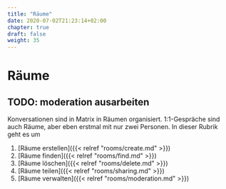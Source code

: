 ```yaml
---
title: "Räume"
date: 2020-07-02T21:23:14+02:00
chapter: true
draft: false
weight: 35
---
```

# Räume 

## TODO: moderation ausarbeiten

Konversationen sind in Matrix in Räumen organisiert. 1:1-Gespräche sind auch Räume, aber eben erstmal mit nur zwei Personen. In dieser 
Rubrik geht es um 
1. [Räume erstellen]({{< relref "rooms/create.md" >}})
2. [Räume finden]({{< relref "rooms/find.md" >}})
3. [Räume löschen]({{< relref "rooms/delete.md" >}})
4. [Räume teilen]({{< relref "rooms/sharing.md" >}})
5. [Räume verwalten]({{< relref "rooms/moderation.md" >}})

